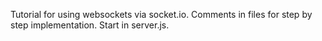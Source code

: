 Tutorial for using websockets via socket.io. Comments in files for step by step implementation. Start in server.js.
